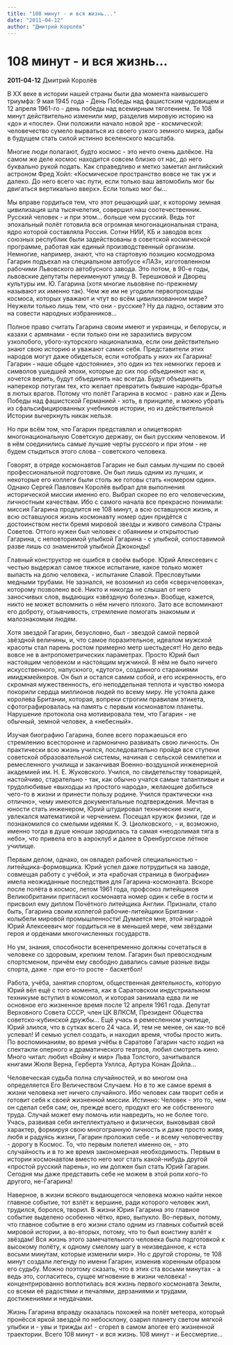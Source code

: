 ```yaml
---
title: "108 минут - и вся жизнь..."
date: "2011-04-12"
author: "Дмитрий Королёв"
---
```


# 108 минут - и вся жизнь...

**2011-04-12** Дмитрий Королёв

В XX веке в истории нашей страны были два момента наивысшего триумфа: 9 мая 1945 года - День Победы над фашистским чудовищем и 12 апреля 1961-го - день победы над всемирным тяготением. Те 108 минут действительно изменили мир, разделив мировую историю на «до» и «после». Они положили начало новой эре - космической: человечество сумело вырваться из своего узкого земного мирка, дабы в будущем стать силой истинно вселенского масштаба.

Многие люди полагают, будто космос - это нечто очень далёкое. На самом же деле космос находится совсем близко от нас, до него буквально рукой подать. Как справедливо и метко заметил английский астроном Фред Хойл: «Космическое пространство вовсе не так уж и далеко. До него всего час пути, если только ваш автомобиль мог бы двигаться вертикально вверх». Если только мог бы...

Мы вправе гордиться тем, что этот решающий шаг, к которому земная цивилизация шла тысячелетия, совершил наш соотечественник. Русский человек - и при этом... больше чем русский. Ведь тот эпохальный полёт готовила вся огромная многонациональная страна, ядро которой составляла Россия. Сотни НИИ, КБ и заводов всех союзных республик были задействованы в советской космической программе, работая как единый производственный организм. Немногие, например, знают, что на стартовую позицию космодрома Гагарин подъехал на специальном автобусе «ЛАЗ», изготовленном рабочими Львовского автобусного завода. Это потом, в 90-е годы, львовские депутаты переименуют улицу В. Терешковой и Дворец культуры им. Ю. Гагарина (хотя многие львовяне по-прежнему называют их именно так). Чем же им не угодили первопроходцы космоса, которых уважают и чтут во всём цивилизованном мире? Неужели только лишь тем, что они - русские? Ну да ладно, оставим это на совести народных избранников...

Полное право считать Гагарина своим имеют и украинцы, и белорусы, и казахи с армянами - если только они не заразились вирусом узколобого, убого-хуторского национализма, если они действительно знают свою историю и уважают самих себя. Представители этих народов могут даже обидеться, если «отобрать у них» их Гагарина! Гагарин - наше общее «достояние», это один из тех немногих героев и символов ушедшей эпохи, которые до сих пор объединяют нас и, хочется верить, будут объединять нас всегда. Будут объединять наперекор потугам тех, кто желает превратить бывшие народы-братья в лютых врагов. Потому что полёт Гагарина в космос - равно как и День Победы над фашистской Германией - хоть, в принципе, и можно убрать из сфальсифицированных учебников истории, но из действительной Истории вычеркнуть никак нельзя.

Но при всём том, что Гагарин представлял и олицетворял многонациональную Советскую державу, он был русским человеком. И в нём соединились самые лучшие черты русского и при этом - не будем стыдиться этого слова - советского человека.

Говорят, в отряде космонавтов Гагарин не был самым лучшим по своей профессиональной подготовке. Он был лишь одним из лучших, и некоторые его коллеги были столь же готовы стать «номером один». Однако Сергей Павлович Королёв выбрал для выполнения исторической миссии именно его. Выбрал скорее по его человеческим, личностным качествам. Ибо с самого начала все прекрасно понимали: миссия Гагарина продлится не 108 минут, а всю оставшуюся жизнь, и всю оставшуюся жизнь космонавту номер один придётся с достоинством нести бремя мировой звезды и живого символа Страны Советов. Оттого нужен был человек с обаянием и открытостью Гагарина, с неповторимой улыбкой Гагарина - с улыбкой, сопоставимой разве лишь со знаменитой улыбкой Джоконды!

Главный конструктор не ошибся в своём выборе. Юрий Алексеевич с честью выдержал самое тяжкое испытание, какое только может выпасть на долю человека, - испытание Славой. Пресловутыми медными трубами. Не зазнался, не возомнил из себя «сверхчеловека», которому позволено всё. Никто и никогда не слышал от него заносчивых слов, выдающих «звёздную болезнь». Вообще, кажется, никто не может вспомнить о нём ничего плохого. Зато все вспоминают его доброту, отзывчивость, стремление помогать знакомым и малознакомым людям.

Хотя звездой Гагарин, безусловно, был - звездой самой первой звёздной величины, и, что самое поразительное, идеалом мужской красоты стал парень ростом примерно метр шестьдесят! Но дело ведь вовсе не в антропометрических параметрах. Просто Юрий был настоящим человеком и настоящим мужчиной. В нём не было ничего искусственного, напускного, «дутого», созданного стараниями имиджмейкеров. Он был и остался самим собой, и его искренность, его скромная мужественность, его неподдельная теплота и чувство юмора покорили сердца миллионов людей по всему миру. Не устояла даже королева Британии, которая, вопреки строгим правилам этикета, сфотографировалась на память с первым космонавтом планеты. Нарушение протокола она мотивировала тем, что Гагарин - не обычный, земной человек, а «небесный».

Изучая биографию Гагарина, более всего поражаешься его стремлению всесторонне и гармонично развивать свою личность. Он практически всю жизнь учился, последовательно пройдя все ступени советской образовательной системы, начиная с сельской семилетки и ремесленного училища и заканчивая Военно-воздушной инженерной академией им. Н. Е. Жуковского. Учился, по свидетельству товарищей, настойчиво, старательно - так, как обычно учатся самые талантливые и трудолюбивые «выходцы из простого народа», желающие добиться чего-то в жизни и принести пользу родине. Учился практически «на отлично», чему имеются документальные подтверждения. Мечтая в юности стать инженером, Юрий штудировал технические книги, увлекался математикой и черчением. Посещал кружок физики, где и познакомился со смелыми идеями К. Э. Циолковского, - и, возможно, именно тогда в душе юноши зародилась та самая «неодолимая тяга в небо», что привела его в аэроклуб и далее в Оренбургское лётное училище.

Первым делом, однако, он овладел рабочей специальностью - литейщика-формовщика. Юрий успел даже потрудиться на заводе, совмещая работу с учёбой, и эта «рабочая страница в биографии» имела неожиданные последствия для Гагарина-космонавта. Вскоре после полёта в космос, летом 1961 года, профсоюз литейщиков Великобритании пригласил космонавта номер один к себе в гости и присвоил ему диплом Почётного литейщика Англии. Признали, стало быть, Гагарина своим коллегой рабочие-литейщики Британии - колыбели мировой промышленности! Думается мне, этой наградой Юрий Алексеевич мог гордиться не в меньшей мере, чем звёздами героя и орденами многочисленных государств.

Но ум, знания, способности всенепременно должны сочетаться в человеке со здоровым, крепким телом. Гагарин был превосходным спортсменом, причём ему свободно давались самые разные виды спорта, даже - при его-то росте - баскетбол!

Работа, учёба, занятия спортом, общественная деятельность, которую Юрий вёл ещё с того момента, как в Саратовском индустриальном техникуме вступил в комсомол, и которая занимала едва ли не основное его жизненное время после 12 апреля 1961 года. Депутат Верховного Совета СССР, член ЦК ВЛКСМ, Президент Общества советско-кубинской дружбы... Ещё учась в ремесленном училище, Юрий злился, что в сутках всего 24 часа. И, тем не менее, он как-то всё успевал! И семью успел создать, и находил время, чтобы просто жить. По воспоминаниям, во время учёбы в Саратове Гагарин часто ходил на спектакли оперного и драматического театров, любил смотреть кино. Много читал: любил «Войну и мир» Льва Толстого, зачитывался книгами Жюля Верна, Герберта Уэллса, Артура Конан Дойла...

Человеческая судьба полна случайностей, и во многом она определяется Его Величеством Случаем. Но в то же самое время в жизни человека нет ничего случайного. Ибо человек сам творит себя и готовит себя к своей жизненной миссии. Истинно: Человек - это то, чем он сделал себя сам; он, прежде всего, продукт его же собственного труда. Случай может ему помочь или навредить, но не более того. Учась, развивая себя интеллектуально и физически, выковывая свой характер, формируя свою многогранную личность и даже просто живя, любя и радуясь жизни, Гагарин проложил себе - и всему человечеству - дорогу в Космос. То, что первым полетел именно он, - это случайность и в то же время закономерная необходимость. Первым в истории космонавтом вместо него мог стать какой-нибудь другой «простой русский парень», но им должен был стать Юрий Гагарин. Сегодня мы даже представить себе не можем в этой роли кого-то другого, не-Гагарина!

Наверное, в жизни всякого выдающегося человека можно найти некое главное событие, тот взлёт к вершине, ради которого человек жил, трудился, боролся, творил. В жизни Юрия Гагарина это главное событие выделено особенно чётко, ярко, выпукло. Во-первых, потому, что главное событие в его жизни стало одним из главных событий всей мировой истории, а во-вторых, потому, что то был воистину взлёт к звёздам! Вся жизнь этого замечательного человека была подготовкой к высокому полёту, к одному смелому шагу в неизведанное, к «ста восьми минутам, которые изменили мир». Но с другой стороны, те 108 минут создали легенду по имени Гагарин, изменив коренным образом его судьбу. Можно поэтому сказать, что в этих ста восьми минутах - а ведь это, согласитесь, сущее мгновение в жизни человека! - концентрированно воплотилась вся жизнь первого космонавта Земли, со всеми её радостями и печалями, дерзаниями и трудами, достижениями и неудачами.

Жизнь Гагарина вправду оказалась похожей на полёт метеора, который пронёсся яркой звездой по небосклону, озарил планету светом мягкой улыбки и - увы и трижды ах! - сгорел в самом апогее его жизненной траектории. Всего 108 минут - и вся жизнь. 108 минут - и Бессмертие...